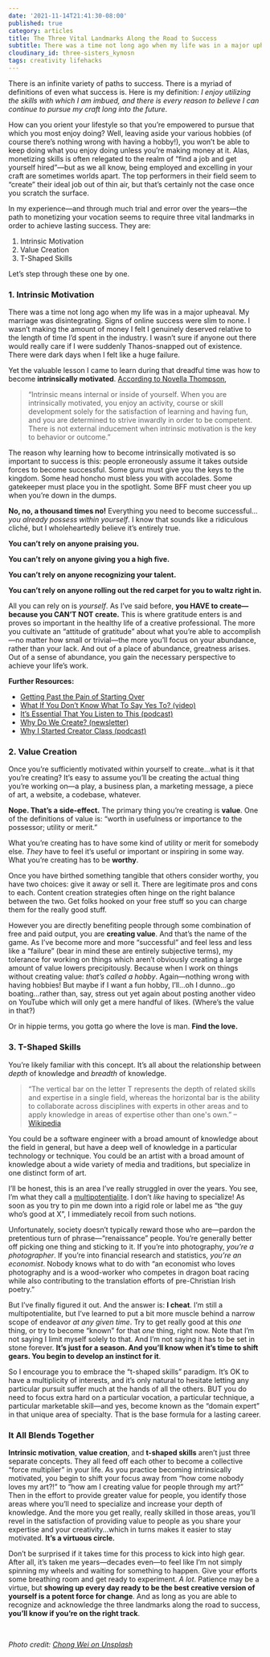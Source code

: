 ```yaml
---
date: '2021-11-14T21:41:30-08:00'
published: true
category: articles
title: The Three Vital Landmarks Along the Road to Success
subtitle: There was a time not long ago when my life was in a major upheaval. Signs of online success were slim to none. I wasn’t sure if anyone out there would really care if I were suddenly Thanos-snapped out of existence. Yet the valuable lesson I came to learn during that dreadful time was how to become intrinsically motivated, the significance of value creation, and the trick of cultivating T-shaped skills.
cloudinary_id: three-sisters_kynosn
tags: creativity lifehacks
---
```


There is an infinite variety of paths to success. There is a myriad of definitions of even what success is. Here is my definition: _I enjoy utilizing the skills with which I am imbued, and there is every reason to believe I can continue to pursue my craft long into the future_.

How can you orient your lifestyle so that you’re empowered to pursue that which you most enjoy doing? Well, leaving aside your various hobbies (of course there’s nothing wrong with having a hobby!), you won’t be able to keep doing what you enjoy doing unless you’re making money at it. Alas, monetizing skills is often relegated to the realm of “find a job and get yourself hired”—but as we all know, being employed and excelling in your craft are sometimes worlds apart. The top performers in their field seem to “create” their ideal job out of thin air, but that’s certainly not the case once you scratch the surface.

In my experience—and through much trial and error over the years—the path to monetizing your vocation seems to require three vital landmarks in order to achieve lasting success. They are:

1. Intrinsic Motivation
2. Value Creation
3. T-Shaped Skills

Let’s step through these one by one.

### 1. Intrinsic Motivation

There was a time not long ago when my life was in a major upheaval. My marriage was disintegrating. Signs of online success were slim to none. I wasn’t making the amount of money I felt I genuinely deserved relative to the length of time I’d spent in the industry. I wasn’t sure if anyone out there would really care if I were suddenly Thanos-snapped out of existence. There were dark days when I felt like a huge failure.

Yet the valuable lesson I came to learn during that dreadful time was how to become **intrinsically motivated**. [According to Novella Thompson](https://www.leaf.tv/5147186/the-difference-between-intrinsic-motivation-extrinsic-motivation/),

> “Intrinsic means internal or inside of yourself. When you are intrinsically motivated, you enjoy an activity, course or skill development solely for the satisfaction of learning and having fun, and you are determined to strive inwardly in order to be competent. There is not external inducement when intrinsic motivation is the key to behavior or outcome.”

The reason why learning how to become intrinsically motivated is so important to success is this: people erroneously assume it takes outside forces to become successful. Some guru must give you the keys to the kingdom. Some head honcho must bless you with accolades. Some gatekeeper must place you in the spotlight. Some BFF must cheer you up when you’re down in the dumps.

**No, no, a thousand times no!** Everything you need to become successful…_you already possess within yourself_. I know that sounds like a ridiculous cliché, but I wholeheartedly believe it’s entirely true.

**You can’t rely on anyone praising you.**

**You can’t rely on anyone giving you a high five.**

**You can’t rely on anyone recognizing your talent.**

**You can’t rely on anyone rolling out the red carpet for you to waltz right in.**

All you can rely on is _yourself_. As I’ve said before, **you HAVE to create—because you CAN’T NOT create.** This is where gratitude enters is and proves so important in the healthy life of a creative professional. The more you cultivate an “attitude of gratitude” about what you’re able to accomplish—no matter how small or trivial—the more you’ll focus on your abundance, rather than your lack. And out of a place of abundance, greatness arises. Out of a sense of abundance, you gain the necessary perspective to achieve your life’s work.

**Further Resources:**

* [Getting Past the Pain of Starting Over](https://jaredwhite.com/articles/getting-past-the-pain-of-starting-over)
* [What If You Don’t Know What To Say Yes To? (video)](https://jaredwhite.com/videos/20190826/what-if-you-dont-know-what-to-say-yes-to)
* [It’s Essential That You Listen to This (podcast)](https://jaredwhite.com/podcast/15/)
* [Why Do We Create? (newsletter)](https://www.getrevue.co/profile/creatorclass/issues/why-do-we-create-because-548851)
* [Why I Started Creator Class (podcast)](https://jaredwhite.com/podcast/68/)

### 2. Value Creation

Once you’re sufficiently motivated within yourself to create…what is it that you’re creating? It’s easy to assume you’ll be creating the actual thing you’re working on—a play, a business plan, a marketing message, a piece of art, a website, a codebase, whatever.

**Nope. That’s a side-effect.** The primary thing you’re creating is **value**. One of the definitions of value is: “worth in usefulness or importance to the possessor; utility or merit.”

What you’re creating has to have some kind of utility or merit for somebody else. _They_ have to feel it’s useful or important or inspiring in some way. What you’re creating has to be **worthy**.

Once you have birthed something tangible that others consider worthy, you have two choices: give it away or sell it. There are legitimate pros and cons to each. Content creation strategies often hinge on the right balance between the two. Get folks hooked on your free stuff so you can charge them for the really good stuff.

However you are directly benefiting people through some combination of free and paid output, you are **creating value**. And that’s the name of the game. As I’ve become more and more “successful” and feel less and less like a “failure” (bear in mind these are entirely subjective terms), my tolerance for working on things which aren’t obviously creating a large amount of value lowers precipitously. Because when I work on things without creating value: _that’s called a hobby_. Again—nothing wrong with having hobbies! But maybe if I want a fun hobby, I’ll…oh I dunno…go boating…rather than, say, stress out yet again about posting another video on YouTube which will only get a mere handful of likes. (Where’s the value in that?)

Or in hippie terms, you gotta go where the love is man. **Find the love.**

### 3. T-Shaped Skills

You’re likely familiar with this concept. It’s all about the relationship between _depth_ of knowledge and _breadth_ of knowledge.

> “The vertical bar on the letter T represents the depth of related skills and expertise in a single field, whereas the horizontal bar is the ability to collaborate across disciplines with experts in other areas and to apply knowledge in areas of expertise other than one's own.” –[Wikipedia](https://en.wikipedia.org/wiki/T-shaped_skills)

You could be a software engineer with a broad amount of knowledge about the field in general, but have a deep well of knowledge in a particular technology or technique. You could be an artist with a broad amount of knowledge about a wide variety of media and traditions, but specialize in one distinct form of art.

I’ll be honest, this is an area I’ve really struggled in over the years. You see, I’m what they call a [multipotentialite](https://www.ted.com/talks/emilie_wapnick_why_some_of_us_don_t_have_one_true_calling). I don’t _like_ having to specialize! As soon as you try to pin me down into a rigid role or label me as “the guy who’s good at X”, I immediately recoil from such notions.

Unfortunately, society doesn’t typically reward those who are—pardon the pretentious turn of phrase—“renaissance” people. You’re generally better off picking one thing and sticking to it. If you’re into photography, _you’re a photographer_. If you’re into financial research and statistics, _you’re an economist_. Nobody knows what to do with “an economist who loves photography and is a wood-worker who competes in dragon boat racing while also contributing to the translation efforts of pre-Christian Irish poetry.”

But I’ve finally figured it out. And the answer is: **I cheat**. I’m still a multipotentialite, but I’ve learned to put a bit more muscle behind a narrow scope of endeavor _at any given time_. Try to get really good at this _one_ thing, or try to become “known” for that _one_ thing, right now. Note that I’m not saying I limit myself solely to that. And I’m not saying it has to be set in stone forever. **It’s just for a season. And you’ll know when it’s time to shift gears. You begin to develop an instinct for it**.

So I encourage you to embrace the “t-shaped skills” paradigm. It’s OK to have a multiplicity of interests, and it’s only natural to hesitate letting any particular pursuit suffer much at the hands of all the others. BUT you do need to focus extra hard on a particular vocation, a particular technique, a particular marketable skill—and yes, become known as the “domain expert” in that unique area of specialty. That is the base formula for a lasting career.

### It All Blends Together

**Intrinsic motivation**, **value creation**, and **t-shaped skills** aren’t just three separate concepts. They all feed off each other to become a collective “force multiplier” in your life. As you practice becoming intrinsically motivated, you begin to shift your focus away from “how come nobody loves my art?!” to “how am I creating value for people through my art?” Then in the effort to provide greater value for people, you identify those areas where you’ll need to specialize and increase your depth of knowledge. And the more you get really, really skilled in those areas, you’ll revel in the satisfaction of providing value to people as you share your expertise and your creativity…which in turns makes it easier to stay motivated. **It’s a virtuous circle.**

Don’t be surprised if it takes time for this process to kick into high gear. After all, it’s taken me years—decades even—to feel like I’m not simply spinning my wheels and waiting for something to happen. Give your efforts some breathing room and get ready to experiment. _A lot_. Patience may be a virtue, but **showing up every day ready to be the best creative version of yourself is a potent force for change**. And as long as you are able to recognize and acknowledge the three landmarks along the road to success, **you’ll know if you’re on the right track**.

<br/>

_Photo credit: [Chong Wei on Unsplash](https://unsplash.com/photos/kxMI09hoUT8)_